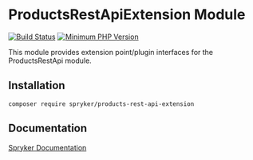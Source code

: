 # ProductsRestApiExtension Module
[![Build Status](https://travis-ci.org/spryker/products-rest-api-extension.svg)](https://travis-ci.org/spryker/products-rest-api-extension)
[![Minimum PHP Version](https://img.shields.io/badge/php-%3E%3D%207.2-8892BF.svg)](https://php.net/)

This module provides extension point/plugin interfaces for the ProductsRestApi module.

## Installation

```
composer require spryker/products-rest-api-extension
```

## Documentation

[Spryker Documentation](https://academy.spryker.com/developing_with_spryker/module_guide/modules.html)
